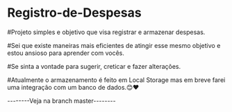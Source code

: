 # Registro-de-Despesas

#Projeto simples e objetivo que visa registrar e armazenar despesas.

#Sei que existe maneiras mais eficientes de atingir esse mesmo objetivo e estou ansioso para aprender com vocês.

#Se sinta a vontade para sugerir, creticar e fazer alterações.

#Atualmente o armazenamento é feito em Local Storage mas em breve farei uma integração com um banco de dados.😊❤️



--------Veja na branch master--------
